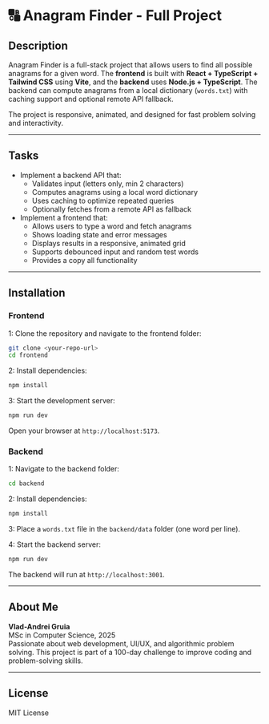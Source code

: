 # 🔠 Anagram Finder - Full Project

## Description

Anagram Finder is a full-stack project that allows users to find all possible anagrams for a given word. The **frontend** is built with **React + TypeScript + Tailwind CSS** using **Vite**, and the **backend** uses **Node.js + TypeScript**. The backend can compute anagrams from a local dictionary (`words.txt`) with caching support and optional remote API fallback.

The project is responsive, animated, and designed for fast problem solving and interactivity.

---

## Tasks

- Implement a backend API that:
  - Validates input (letters only, min 2 characters)
  - Computes anagrams using a local word dictionary
  - Uses caching to optimize repeated queries
  - Optionally fetches from a remote API as fallback
- Implement a frontend that:
  - Allows users to type a word and fetch anagrams
  - Shows loading state and error messages
  - Displays results in a responsive, animated grid
  - Supports debounced input and random test words
  - Provides a copy all functionality

---

## Installation

### Frontend

1: Clone the repository and navigate to the frontend folder:

```bash
git clone <your-repo-url>
cd frontend
```

2: Install dependencies:

```bash
npm install
```

3: Start the development server:

```bash
npm run dev
```

Open your browser at `http://localhost:5173`.

### Backend

1: Navigate to the backend folder:

```bash
cd backend
```

2: Install dependencies:

```bash
npm install
```

3: Place a `words.txt` file in the `backend/data` folder (one word per line).

4: Start the backend server:

```bash
npm run dev
```

The backend will run at `http://localhost:3001`.

---

## About Me

**Vlad-Andrei Gruia**  
MSc in Computer Science, 2025  
Passionate about web development, UI/UX, and algorithmic problem solving. This project is part of a 100-day challenge to improve coding and problem-solving skills.

---

## License

MIT License
